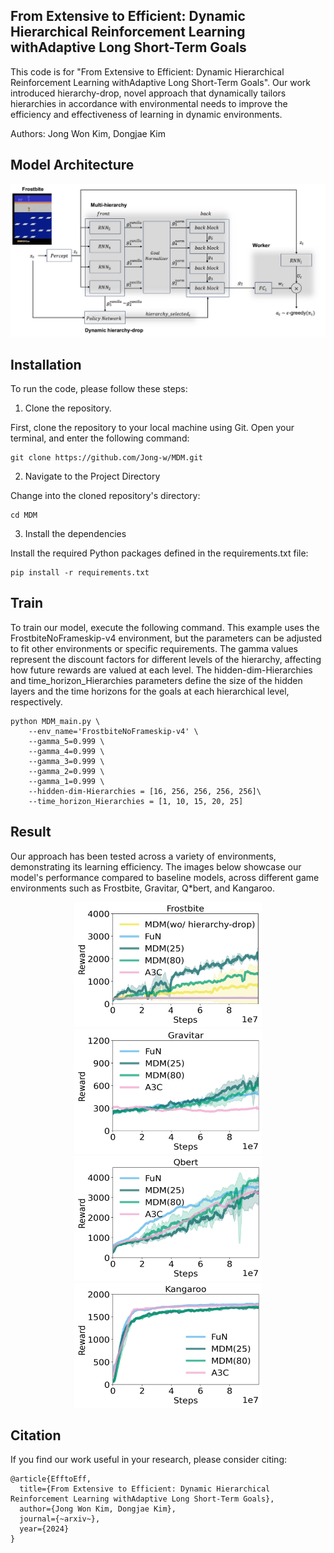 
## From Extensive to Efficient: Dynamic Hierarchical Reinforcement Learning withAdaptive Long Short-Term Goals


This code is for "From Extensive to Efficient: Dynamic Hierarchical Reinforcement Learning withAdaptive Long Short-Term Goals". Our work introduced hierarchy-drop, novel approach that dynamically tailors hierarchies in accordance with environmental needs to improve the efficiency and effectiveness of learning in dynamic environments.

Authors: Jong Won Kim, Dongjae Kim

## Model Architecture
![이미지](./img/fig_1.png)

## Installation

To run the code, please follow these steps:
1. Clone the repository.

First, clone the repository to your local machine using Git. Open your terminal, and enter the following command:
```
git clone https://github.com/Jong-w/MDM.git
```

2. Navigate to the Project Directory

Change into the cloned repository's directory:
```shell
cd MDM
```

3. Install the dependencies

Install the required Python packages defined in the requirements.txt file:
```
pip install -r requirements.txt
```


## Train

To train our model, execute the following command. This example uses the FrostbiteNoFrameskip-v4 environment, but the parameters can be adjusted to fit other environments or specific requirements. The gamma values represent the discount factors for different levels of the hierarchy, affecting how future rewards are valued at each level. The hidden-dim-Hierarchies and time_horizon_Hierarchies parameters define the size of the hidden layers and the time horizons for the goals at each hierarchical level, respectively. 

```
python MDM_main.py \
    --env_name='FrostbiteNoFrameskip-v4' \
    --gamma_5=0.999 \
    --gamma_4=0.999 \
    --gamma_3=0.999 \
    --gamma_2=0.999 \
    --gamma_1=0.999 \
    --hidden-dim-Hierarchies = [16, 256, 256, 256, 256]\
    --time_horizon_Hierarchies = [1, 10, 15, 20, 25]
```



## Result
Our approach has been tested across a variety of environments, demonstrating its learning efficiency. The images below showcase our model's performance compared to baseline models, across different game environments such as Frostbite, Gravitar, Q*bert, and Kangaroo.

<p align="center">
<img src="./img/FROSTBITE.png" width="300" height="200">
<img src="./img/Gravitar.png" width="300" height="200">
<img src="./img/Qbert.png" width="300" height="200">
<img src="./img/Kangaroo.png" width="300" height="200">
</p>


## Citation
If you find our work useful in your research, please consider citing:
```
@article{EfftoEff,
  title={From Extensive to Efficient: Dynamic Hierarchical Reinforcement Learning withAdaptive Long Short-Term Goals},
  author={Jong Won Kim, Dongjae Kim},
  journal={~arxiv~},
  year={2024}
}
```